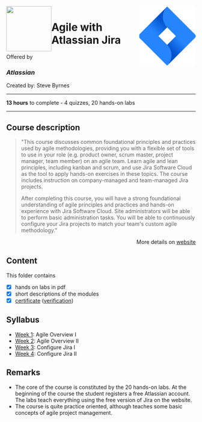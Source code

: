 <a href="https://www.coursera.org/learn/agile-atlassian-jira">
  <img src="/img/Agile_with_Atlassian_Jira_logo.svg" width="150" align="right">
</a>

<img src="/img/Atlassian_logo.avif" width="120" height="120" align="left">

# Agile with Atlassian Jira

Offered by 
### *Atlassian*

Created by: Steve Byrnes

---

**13 hours** to complete - 4 quizzes, 20 hands-on labs

---

## Course description

>"This course discusses common foundational principles and practices used by agile methodologies, providing you with a flexible set of tools to use in your role (e.g. product owner, scrum master, project manager, team member) on an agile team. Learn agile and lean principles, including kanban and scrum, and use Jira Software Cloud as the tool to apply hands-on exercises in these topics. The course includes instruction on company-managed and team-managed Jira projects. 
>
>After completing this course, you will have a strong foundational understanding of agile principles and practices and hands-on experience with Jira Software Cloud. Site administrators will be able to perform basic administration tasks. You will be able to continuously configure your Jira projects to match your team's custom agile methodology."

<p align="right">More details on <a href="https://www.coursera.org/learn/agile-atlassian-jira">website</a></p>

## Content
This folder contains 
- [x] hands on labs in pdf
- [x] short descriptions of the modules 
- [x] [certificate](./Certificate/Coursera%20Certificate%20Agile%20with%20Atlassian%20Jira.pdf) ([verification](https://coursera.org/verify/7H8TSX73YY4X))

## Syllabus
- [Week 1](./Week%201): Agile Overview I
- [Week 2](./Week%202): Agile Overview II
- [Week 3](./Week%203): Configure Jira I
- [Week 4](./Week%204): Configure Jira II

## Remarks
- The core of the course is constituted by the 20 hands-on labs. At the beginning of the course the student registers a free Atlassian account. The labs teach everything using the free version of Jira on the website. 
- The course is quite practice oriented, although teaches some basic concepts of agile project management. 

